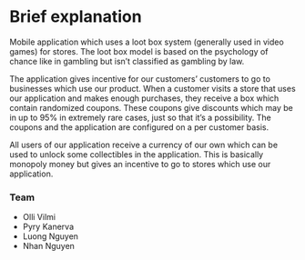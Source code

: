 # Brief explanation

Mobile application which uses a loot box system (generally used in video games) for stores. The loot box model is based on the psychology of chance like in gambling but isn’t classified as gambling by law. 

The application gives incentive for our customers’ customers to go to businesses which use our product. When a customer visits a store that uses our application and makes enough purchases, they receive a box which contain randomized coupons. These coupons give discounts which may be in up to 95% in extremely rare cases, just so that it’s a possibility. The coupons and the application are configured on a per customer basis.


All users of our application receive a currency of our own which can be used to unlock some collectibles in the application. This is basically monopoly money but gives an incentive to go to stores which use our application.

### Team
- Olli Vilmi
- Pyry Kanerva
- Luong Nguyen
- Nhan Nguyen